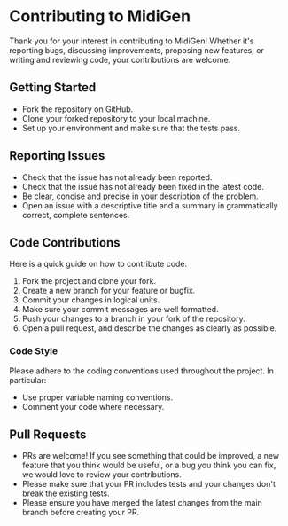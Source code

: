 # Contributing to MidiGen

Thank you for your interest in contributing to MidiGen! Whether it's reporting bugs, discussing improvements, proposing new features, or writing and reviewing code, your contributions are welcome.

## Getting Started

- Fork the repository on GitHub.
- Clone your forked repository to your local machine.
- Set up your environment and make sure that the tests pass. 

## Reporting Issues

- Check that the issue has not already been reported.
- Check that the issue has not already been fixed in the latest code.
- Be clear, concise and precise in your description of the problem.
- Open an issue with a descriptive title and a summary in grammatically correct, complete sentences.

## Code Contributions

Here is a quick guide on how to contribute code:

1. Fork the project and clone your fork.
2. Create a new branch for your feature or bugfix.
3. Commit your changes in logical units.
4. Make sure your commit messages are well formatted.
5. Push your changes to a branch in your fork of the repository.
6. Open a pull request, and describe the changes as clearly as possible.

### Code Style

Please adhere to the coding conventions used throughout the project. In particular:

- Use proper variable naming conventions.
- Comment your code where necessary.

## Pull Requests

- PRs are welcome! If you see something that could be improved, a new feature that you think would be useful, or a bug you think you can fix, we would love to review your contributions.
- Please make sure that your PR includes tests and your changes don't break the existing tests.
- Please ensure you have merged the latest changes from the main branch before creating your PR.
